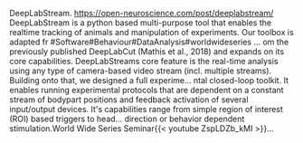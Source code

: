 DeepLabStream. https://open-neuroscience.com/post/deeplabstream/
DeepLabStream is a python based multi-purpose tool that enables the realtime tracking of animals and manipulation of experiments. Our toolbox is adapted fr #Software#Behaviour#DataAnalysis#worldwideseries ...
om the previously published DeepLabCut (Mathis et al., 2018) and expands on its core capabilities. DeepLabStreams core feature is the real-time analysis using any type of camera-based video stream (incl. multiple streams). Building onto that, we designed a full experime...
ntal closed-loop toolkit. It enables running experimental protocols that are dependent on a constant stream of bodypart positions and feedback activation of several input/output devices. It's capabilities range from simple region of interest (ROI) based triggers to head...
direction or behavior dependent stimulation.World Wide Series Seminar{{< youtube ZspLDZb_kMI >}}...
